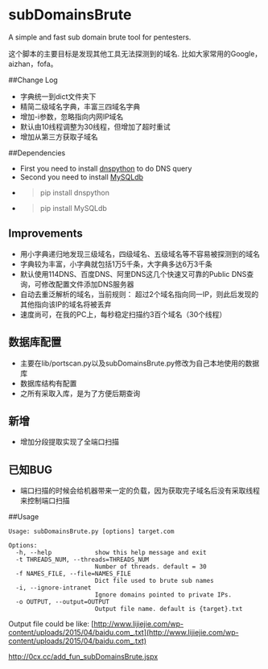 # subDomainsBrute

A simple and fast sub domain brute tool for pentesters.

这个脚本的主要目标是发现其他工具无法探测到的域名. 比如大家常用的Google，aizhan，fofa。

##Change Log
* 字典统一到dict文件夹下
* 精简二级域名字典，丰富三四域名字典
* 增加-i参数，忽略指向内网IP域名
* 默认由10线程调整为30线程，但增加了超时重试
* 增加从第三方获取子域名

##Dependencies

* First you need to install [dnspython](http://www.dnspython.org/kits/1.12.0/) to do DNS query
* Second you need to install [MySQLdb](http://mysql-python.sourceforge.net/)
* > pip install dnspython
* > pip install MySQLdb

## Improvements
* 用小字典递归地发现三级域名，四级域名、五级域名等不容易被探测到的域名
* 字典较为丰富，小字典就包括1万5千条，大字典多达6万3千条
* 默认使用114DNS、百度DNS、阿里DNS这几个快速又可靠的Public DNS查询，可修改配置文件添加DNS服务器
* 自动去重泛解析的域名，当前规则： 超过2个域名指向同一IP，则此后发现的其他指向该IP的域名将被丢弃
* 速度尚可，在我的PC上，每秒稳定扫描约3百个域名（30个线程）

## 数据库配置
* 主要在lib/portscan.py以及subDomainsBrute.py修改为自己本地使用的数据库
* 数据库结构有配置
* 之所有采取入库，是为了方便后期查询

## 新增
* 增加分段提取实现了全端口扫描

## 已知BUG
* 端口扫描的时候会给机器带来一定的负载，因为获取完子域名后没有采取线程来控制端口扫描

##Usage
```
Usage: subDomainsBrute.py [options] target.com

Options:
  -h, --help            show this help message and exit
  -t THREADS_NUM, --threads=THREADS_NUM
                        Number of threads. default = 30
  -f NAMES_FILE, --file=NAMES_FILE
                        Dict file used to brute sub names
  -i, --ignore-intranet
                        Ignore domains pointed to private IPs.
  -o OUTPUT, --output=OUTPUT
                        Output file name. default is {target}.txt

```

Output file could be like: [http://www.lijiejie.com/wp-content/uploads/2015/04/baidu.com_.txt](http://www.lijiejie.com/wp-content/uploads/2015/04/baidu.com_.txt)

http://0cx.cc/add_fun_subDomainsBrute.jspx
